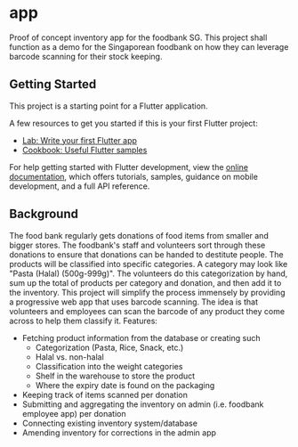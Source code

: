 # app

Proof of concept inventory app for the foodbank SG.
This project shall function as a demo for the Singaporean foodbank on how they can leverage barcode scanning for their stock keeping.

## Getting Started

This project is a starting point for a Flutter application.

A few resources to get you started if this is your first Flutter project:

- [Lab: Write your first Flutter app](https://docs.flutter.dev/get-started/codelab)
- [Cookbook: Useful Flutter samples](https://docs.flutter.dev/cookbook)

For help getting started with Flutter development, view the
[online documentation](https://docs.flutter.dev/), which offers tutorials,
samples, guidance on mobile development, and a full API reference.


## Background

The food bank regularly gets donations of food items from smaller and bigger stores. The foodbank's staff and volunteers sort through these donations to ensure that donations can be handed to destitute people. The products will be classified into specific categories.
A category may look like "Pasta (Halal) (500g-999g)". The volunteers do this categorization by hand, sum up the total of products per category and donation, and then add it to the inventory.
This project will simplify the process immensely by providing a progressive web app that uses barcode scanning. The idea is that volunteers and employees can scan the barcode of any product they come across to help them classify it.
Features:
* Fetching product information from the database or creating such
  * Categorization (Pasta, Rice, Snack, etc.)
  * Halal vs. non-halal
  * Classification into the weight categories
  * Shelf in the warehouse to store the product
  * Where the expiry date is found on the packaging
* Keeping track of items scanned per donation
* Submitting and aggregating the inventory on admin (i.e. foodbank employee app) per donation
* Connecting existing inventory system/database
* Amending inventory for corrections in the admin app